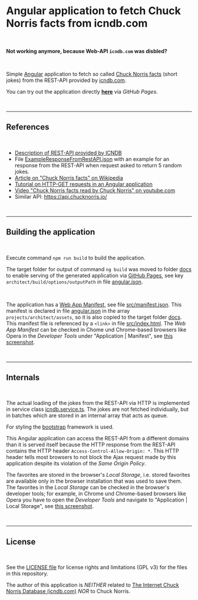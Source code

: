 # Angular application to fetch Chuck Norris facts from icndb.com #

<br>

**Not working anymore, because Web-API `icndb.com` was disbled?**

<br>

Simple [Angular](https://angular.io) application to fetch so called [Chuck Norris facts](https://en.wikipedia.org/wiki/Chuck_Norris_facts) (short jokes)
from the REST-API provided by [icndb.com](http://www.icndb.com/).

You can try out the application directly [**here**](https://mdecker-mobilecomputing.github.io/Angular_ChuckNorrisFacts/) via *GitHub Pages*.

<br>

----

## References ##

<br>

* [Description of REST-API provided by ICNDB](http://www.icndb.com/api/)
* File [ExampleResponseFromRestAPI.json](./ExampleResponseFromRestAPI.json) with an example for an response from the
  REST-API when request asked to return 5 random jokes.
* [Article on "Chuck Norris facts" on Wikipedia](https://en.wikipedia.org/wiki/Chuck_Norris_facts)
* [Tutorial on HTTP-GET requests in an Angular application](https://www.ahmedbouchefra.com/angular/angular-9-8-example-import-httpclientmodule-and-send-http-ajax-requests/)
* [Video "Chuck Norris facts read by Chuck Norris" on youtube.com](https://www.youtube.com/watch?v=kQmPMZeN7JQ)
* Similar API: https://api.chucknorris.io/

<br>

----

## Building the application ##

<br>

Execute command `npm run build` to build the application.

The target folder for output of command `ng build` was moved to folder [docs](docs/) to enable serving of the generated application via [GitHub Pages](https://pages.github.com/), see key `architect/build/options/outputPath` in file [angular.json](angular.json).

<br>

The application has a [Web App Manifest](https://web.dev/add-manifest/), see file [src/manifest.json](src/manifest.json).
This manifest is declared in file [angular.json](angular.json) in the array `projects/architect/assets`, so
it is also copied to the target folder [docs](docs/).
This manifest file is referenced by a `<link>` in file [src/index.html](src/index.html).
The *Web App Manifest* can be checked in Chome und Chrome-based browsers like Opera in the *Developer Tools* under "Application | Manifest",
see [this screenshot](screenshots/screenshot_CheckApplicationManifest.png).

<br>

----

## Internals ##

<br>

The actual loading of the jokes from the REST-API via HTTP is implemented in service class [icndb.service.ts](src/app/icndb.service.ts).
The jokes are not fetched individually, but in batches which are stored in an internal array that acts as queue.

For styling the [bootstrap](https://getbootstrap.com) framework is used.

This Angular application can access the REST-API from a different domains than it is served itself because the
HTTP response from the REST-API contains the HTTP header `Access-Control-Allow-Origin: *`.
This HTTP header tells most browsers to not block the Ajax request made by this application despite its
violation of the *Same Origin Policy*.

The favorites are stored in the browser's *Local Storage*, i.e. stored favorites are available only in the browser installation that was used to save them. 
The favorites in the *Local Storage* can be checked in the browser's developer tools;
for example, in Chrome und Chrome-based browsers like Opera you have to open the 
*Developer Tools* and navigate to "Application | Local Storage", see 
[this screenshot](screenshots/screenshot_CheckLocalStorage.png).

<br>

----

## License ##

<br>

See the [LICENSE file](LICENSE.md) for license rights and limitations (GPL v3) for the files in this repository.

The author of this application is *NEITHER* related to [The Internet Chuck Norris Database (icndb.com)](http://www.icndb.com/) *NOR* to Chuck Norris.

<br>
